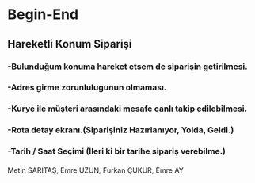 # Begin-End
## Hareketli Konum Siparişi
### -Bulunduğum konuma hareket etsem de siparişin getirilmesi.
### -Adres girme zorunlulugunun olmaması.
### -Kurye ile müşteri arasındaki mesafe canlı takip edilebilmesi.
### -Rota detay ekranı.(Siparişiniz Hazırlanıyor, Yolda, Geldi.)
### -Tarih / Saat Seçimi (İleri ki bir tarihe sipariş verebilme.)
####
Metin SARITAŞ,
Emre UZUN,
Furkan ÇUKUR, 
Emre AY
